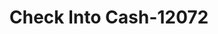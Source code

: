 ---
f_zip-code: 71456
f_state-code: LA
title: Check Into Cash-12072
f_phone: 318-354-8362
f_city-only: Natchez
f_address: 929 Keyser Avenue Natchez
f_location-unique-id: '12072'
slug: check-into-cash-12072
updated-on: '2024-05-30T13:46:58.046Z'
created-on: '2024-05-30T13:36:59.803Z'
published-on: '2024-05-30T13:54:32.469Z'
f_city-state: cms/city/natchez-la.md
f_company: cms/company/check-into-cash.md
f_state: cms/state/louisiana.md
layout: '[payday-loan].html'
tags: payday-loan
---